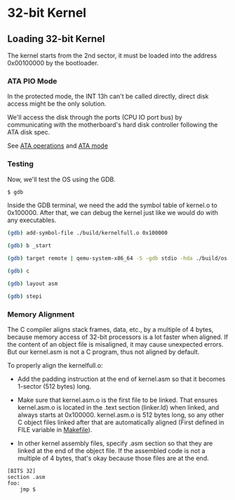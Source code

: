# 32-bit Kernel

## Loading 32-bit Kernel

The kernel starts from the 2nd sector, it must be loaded into the address 0x00100000 by the bootloader.

### ATA PIO Mode

In the protected mode, the INT 13h can't be called directly, direct disk access might be the only solution.

We'll access the disk through the ports (CPU IO port bus) by communicating with the motherboard's hard disk controller following the ATA disk spec.

See [ATA operations](https://wiki.osdev.org/ATA_read/write_sectors) and [ATA mode](https://wiki.osdev.org/ATA_PIO_Mode)

### Testing

Now, we'll test the OS using the GDB.

```bash
$ gdb
```

Inside the GDB terminal, we need the add the symbol table of kernel.o to 0x100000. After that, we can debug the kernel just like we would do with any executables.

```bash
(gdb) add-symbol-file ./build/kernelfull.o 0x100000

(gdb) b _start

(gdb) target remote | qemu-system-x86_64 -S -gdb stdio -hda ./build/os.bin

(gdb) c

(gdb) layout asm

(gdb) stepi
```

### Memory Alignment

The C compiler aligns stack frames, data, etc., by a multiple of 4 bytes, because memory access of 32-bit processors is a lot faster when aligned. If the content of an object file is misaligned, it may cause unexpected errors. But our kernel.asm is not a C program, thus not aligned by default.

To properly align the kernelfull.o:

- Add the padding instruction at the end of kernel.asm so that it becomes 1-sector (512 bytes) long. 

- Make sure that kernel.asm.o is the first file to be linked. That ensures kernel.asm.o is located in the .text section (linker.ld) when linked, and always starts at 0x100000. kernel.asm.o is 512 bytes long, so any other C object files linked after that are automatically aligned (First defined in FILE variable in [Makefile](../dos/kernel/Makefile)).

- In other kernel assembly files, specify .asm section so that they are linked at the end of the object file. If the assembled code is not a multiple of 4 bytes, that's okay because those files are at the end.

```
[BITS 32]
section .asm
foo:
    jmp $

```